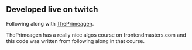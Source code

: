 ## Developed live on twitch
Following along with [ThePrimeagen](https://twitch.tv/ThePrimeagen). 

ThePrimeagen has a really nice algos course on frontendmasters.com and this code was written from following along in that course.